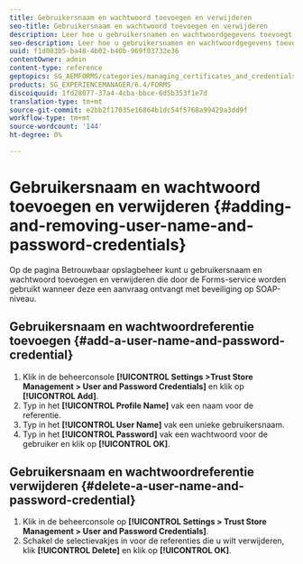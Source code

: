 ```yaml
---
title: Gebruikersnaam en wachtwoord toevoegen en verwijderen
seo-title: Gebruikersnaam en wachtwoord toevoegen en verwijderen
description: Leer hoe u gebruikersnamen en wachtwoordgegevens toevoegt en verwijdert.
seo-description: Leer hoe u gebruikersnamen en wachtwoordgegevens toevoegt en verwijdert.
uuid: f1d083b5-ba48-4b02-b40b-969f03732e36
contentOwner: admin
content-type: reference
geptopics: SG_AEMFORMS/categories/managing_certificates_and_credentials
products: SG_EXPERIENCEMANAGER/6.4/FORMS
discoiquuid: 1fd28077-37a4-4cba-bbce-6d5b353f1e7d
translation-type: tm+mt
source-git-commit: e2bb2f17035e16864b1dc54f5768a99429a3dd9f
workflow-type: tm+mt
source-wordcount: '144'
ht-degree: 0%

---
```



# Gebruikersnaam en wachtwoord toevoegen en verwijderen {#adding-and-removing-user-name-and-password-credentials}

Op de pagina Betrouwbaar opslagbeheer kunt u gebruikersnaam en wachtwoord toevoegen en verwijderen die door de Forms-service worden gebruikt wanneer deze een aanvraag ontvangt met beveiliging op SOAP-niveau.

## Gebruikersnaam en wachtwoordreferentie toevoegen {#add-a-user-name-and-password-credential}

1. Klik in de beheerconsole **[!UICONTROL Settings >Trust Store Management > User and Password Credentials]** en klik op **[!UICONTROL Add]**.
1. Typ in het **[!UICONTROL Profile Name]** vak een naam voor de referentie.
1. Typ in het **[!UICONTROL User Name]** vak een unieke gebruikersnaam.
1. Typ in het **[!UICONTROL Password]** vak een wachtwoord voor de gebruiker en klik op **[!UICONTROL OK]**.

## Gebruikersnaam en wachtwoordreferentie verwijderen {#delete-a-user-name-and-password-credential}

1. Klik in de beheerconsole op **[!UICONTROL Settings > Trust Store Management > User and Password Credentials]**.
1. Schakel de selectievakjes in voor de referenties die u wilt verwijderen, klik **[!UICONTROL Delete]** en klik op **[!UICONTROL OK]**.

